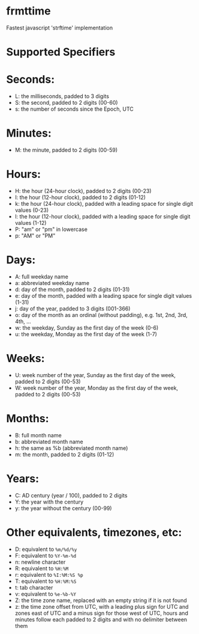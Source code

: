# frmttime
Fastest javascript 'strftime' implementation

Supported Specifiers
====================

# Seconds:
- L: the milliseconds, padded to 3 digits
- S: the second, padded to 2 digits (00-60)
- s: the number of seconds since the Epoch, UTC

# Minutes:
- M: the minute, padded to 2 digits (00-59)

# Hours:
- H: the hour (24-hour clock), padded to 2 digits (00-23)
- I: the hour (12-hour clock), padded to 2 digits (01-12)
- k: the hour (24-hour clock), padded with a leading space for single digit values (0-23)
- l: the hour (12-hour clock), padded with a leading space for single digit values (1-12)
- P: "am" or "pm" in lowercase
- p: "AM" or "PM"

# Days:

- A: full weekday name
- a: abbreviated weekday name
- d: day of the month, padded to 2 digits (01-31)
- e: day of the month, padded with a leading space for single digit values (1-31)
- j: day of the year, padded to 3 digits (001-366)
- o: day of the month as an ordinal (without padding), e.g. 1st, 2nd, 3rd, 4th, ...
- w: the weekday, Sunday as the first day of the week (0-6)
- u: the weekday, Monday as the first day of the week (1-7)

# Weeks:
- U: week number of the year, Sunday as the first day of the week, padded to 2 digits (00-53)
- W: week number of the year, Monday as the first day of the week, padded to 2 digits (00-53)

# Months:
- B: full month name
- b: abbreviated month name
- h: the same as %b (abbreviated month name)
- m: the month, padded to 2 digits (01-12)

# Years: 
- C: AD century (year / 100), padded to 2 digits
- Y: the year with the century
- y: the year without the century (00-99)

# Other equivalents, timezones, etc:
- D: equivalent to `%m/%d/%y`
- F: equivalent to `%Y-%m-%d`
- n: newline character
- R: equivalent to `%H:%M`
- r: equivalent to `%I:%M:%S %p`
- T: equivalent to `%H:%M:%S`
- t: tab character
- v: equivalent to `%e-%b-%Y`
- Z: the time zone name, replaced with an empty string if it is not found
- z: the time zone offset from UTC, with a leading plus sign for UTC and zones east
     of UTC and a minus sign for those west of UTC, hours and minutes follow each
     padded to 2 digits and with no delimiter between them
